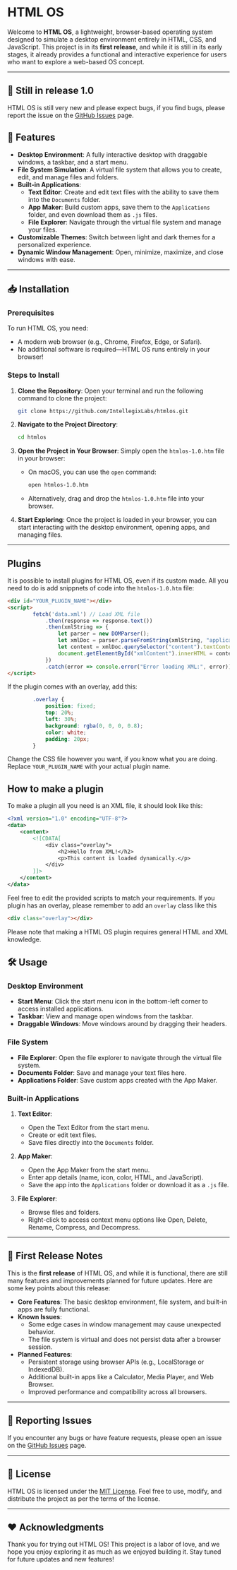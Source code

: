 
# HTML OS

Welcome to **HTML OS**, a lightweight, browser-based operating system designed to simulate a desktop environment entirely in HTML, CSS, and JavaScript. This project is in its **first release**, and while it is still in its early stages, it already provides a functional and interactive experience for users who want to explore a web-based OS concept.

---

## 🚨 Still in release 1.0

HTML OS is still very new and please expect bugs, if you find bugs, please report the issue on the [GitHub Issues](https://github.com/IntellegixLabs/htmlos/issues) page.

## 🚀 Features

- **Desktop Environment**: A fully interactive desktop with draggable windows, a taskbar, and a start menu.
- **File System Simulation**: A virtual file system that allows you to create, edit, and manage files and folders.
- **Built-in Applications**:
  - **Text Editor**: Create and edit text files with the ability to save them into the `Documents` folder.
  - **App Maker**: Build custom apps, save them to the `Applications` folder, and even download them as `.js` files.
  - **File Explorer**: Navigate through the virtual file system and manage your files.
- **Customizable Themes**: Switch between light and dark themes for a personalized experience.
- **Dynamic Window Management**: Open, minimize, maximize, and close windows with ease.

---

## 📥 Installation

### Prerequisites
To run HTML OS, you need:
- A modern web browser (e.g., Chrome, Firefox, Edge, or Safari).
- No additional software is required—HTML OS runs entirely in your browser!

### Steps to Install
1. **Clone the Repository**:
   Open your terminal and run the following command to clone the project:
   ```bash
   git clone https://github.com/IntellegixLabs/htmlos.git
   ```
  

2. **Navigate to the Project Directory**:
   ```bash
   cd htmlos
   ```

3. **Open the Project in Your Browser**:
   Simply open the `htmlos-1.0.htm` file in your browser:
   - On macOS, you can use the `open` command:
     ```bash
     open htmlos-1.0.htm
     ```
   - Alternatively, drag and drop the `htmlos-1.0.htm` file into your browser.

4. **Start Exploring**:
   Once the project is loaded in your browser, you can start interacting with the desktop environment, opening apps, and managing files.

---

## Plugins
It is possible to install plugins for HTML OS, even if its custom made.
All you need to do is add snippnets of code into the `htmlos-1.0.htm` file:

`````html
<div id="YOUR_PLUGIN_NAME"></div>
<script>
        fetch('data.xml') // Load XML file
            .then(response => response.text())
            .then(xmlString => {
                let parser = new DOMParser();
                let xmlDoc = parser.parseFromString(xmlString, "application/xml");
                let content = xmlDoc.querySelector("content").textContent;
                document.getElementById("xmlContent").innerHTML = content;
            })
            .catch(error => console.error("Error loading XML:", error));
</script>

`````
If the plugin comes with an overlay, add this:
`````css
        .overlay {
            position: fixed;
            top: 20%;
            left: 30%;
            background: rgba(0, 0, 0, 0.8);
            color: white;
            padding: 20px;
        }
`````
Change the CSS file however you want, if you know what you are doing.
Replace `YOUR_PLUGIN_NAME` with your actual plugin name.

## How to make a plugin
To make a plugin all you need is an XML file, it should look like this:
````xml
<?xml version="1.0" encoding="UTF-8"?>
<data>
    <content>
        <![CDATA[
            <div class="overlay">
                <h2>Hello from XML!</h2>
                <p>This content is loaded dynamically.</p>
            </div>
        ]]>
    </content>
</data>

````
Feel free to edit the provided scripts to match your requirements.
If you plugin has an overlay, please remember to add an `overlay` class like this

````html
<div class="overlay"></div>
````
Please note that making a HTML OS plugin requires general HTML and XML knowledge.
## 🛠️ Usage

### Desktop Environment
- **Start Menu**: Click the start menu icon in the bottom-left corner to access installed applications.
- **Taskbar**: View and manage open windows from the taskbar.
- **Draggable Windows**: Move windows around by dragging their headers.

### File System
- **File Explorer**: Open the file explorer to navigate through the virtual file system.
- **Documents Folder**: Save and manage your text files here.
- **Applications Folder**: Save custom apps created with the App Maker.

### Built-in Applications
1. **Text Editor**:
   - Open the Text Editor from the start menu.
   - Create or edit text files.
   - Save files directly into the `Documents` folder.

2. **App Maker**:
   - Open the App Maker from the start menu.
   - Enter app details (name, icon, color, HTML, and JavaScript).
   - Save the app into the `Applications` folder or download it as a `.js` file.

3. **File Explorer**:
   - Browse files and folders.
   - Right-click to access context menu options like Open, Delete, Rename, Compress, and Decompress.

---

## 🌟 First Release Notes

This is the **first release** of HTML OS, and while it is functional, there are still many features and improvements planned for future updates. Here are some key points about this release:

- **Core Features**: The basic desktop environment, file system, and built-in apps are fully functional.
- **Known Issues**:
  - Some edge cases in window management may cause unexpected behavior.
  - The file system is virtual and does not persist data after a browser session.
- **Planned Features**:
  - Persistent storage using browser APIs (e.g., LocalStorage or IndexedDB).
  - Additional built-in apps like a Calculator, Media Player, and Web Browser.
  - Improved performance and compatibility across all browsers.

---



## 🐛 Reporting Issues

If you encounter any bugs or have feature requests, please open an issue on the [GitHub Issues](https://github.com/IntellegixLabs/htmlos/issues) page.

---

## 📜 License

HTML OS is licensed under the [MIT License](https://opensource.org/licenses/MIT). Feel free to use, modify, and distribute the project as per the terms of the license.

---

## ❤️ Acknowledgments

Thank you for trying out HTML OS! This project is a labor of love, and we hope you enjoy exploring it as much as we enjoyed building it. Stay tuned for future updates and new features!
